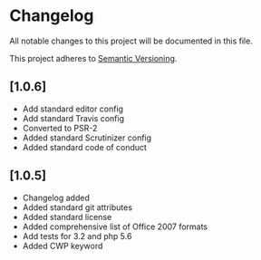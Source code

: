 # Changelog

All notable changes to this project will be documented in this file.

This project adheres to [Semantic Versioning](http://semver.org/).

## [1.0.6]

* Add standard editor config
* Add standard Travis config
* Converted to PSR-2
* Added standard Scrutinizer config	
* Added standard code of conduct

## [1.0.5]

* Changelog added
* Added standard git attributes
* Added standard license
* Added comprehensive list of Office 2007 formats 
* Add tests for 3.2 and php 5.6
* Added CWP keyword